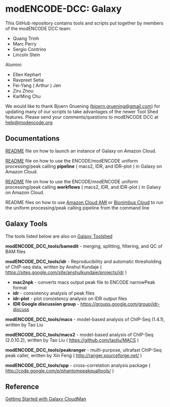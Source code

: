 modENCODE-DCC: Galaxy
=========================

This GitHub repository contains tools and scripts put together by members of the modENCODE DCC team:

 * Quang Trinh
 * Marc Perry
 * Sergio Contrino
 * Lincoln Stein
 
Alumini:
 * Ellen Kephart
 * Ravpreet Setia 
 * Fei-Yang ( Arthur ) Jen
 * Ziru Zhou 
 * KarMing Chu
 
We would like to thank Bjoern Gruening (<bjoern.gruening@gmail.com>) for updating many of our scripts 
to take advantages of the newer Tool Shed features.  Please send your comments/questions to modENCODE DCC at help@modencode.org.


Documentations
-------------------

[README](https://github.com/modENCODE-DCC/Galaxy/blob/master/docs/README.how.to.launch.Galaxy) 
file on how to launch an instance of Galaxy on Amazon Cloud.

[README](https://github.com/modENCODE-DCC/Galaxy/blob/master/docs/README.how.to.call.peaks) 
file on how to use the ENCODE/modENCODE uniform processing/peak calling **pipeline** ( macs2, IDR, and IDR-plot ) in Galaxy on Amazon Cloud.

[README](https://github.com/modENCODE-DCC/Galaxy/blob/master/docs/README.how.to.use.workflows) 
file on how to use the ENCODE/modENCODE uniform processing/peak calling **workflows** ( macs2, IDR, and IDR-plot ) in Galaxy on Amazon Cloud.

README files on how to use [Amazon Cloud AMI](https://github.com/modENCODE-DCC/Galaxy/blob/master/docs/README.how.to.use.Amazon.AMI) or 
[Bionimbus Cloud](https://github.com/modENCODE-DCC/Galaxy/blob/master/docs/README.how.to.use.Bionimbus.AMI) to run the uniform processing/peak calling pipeline from the command line


Galaxy Tools 
------------

The tools listed below are also on [Galaxy Toolshed](http://toolshed.g2.bx.psu.edu/view/modencode-dcc)


**modENCODE_DCC_tools/bamedit** - merging, splitting, filtering, and QC of BAM files

**modENCODE_DCC_tools/idr** - Reproducibility and automatic thresholding of ChIP-seq data, written by Anshul Kundaje ( https://sites.google.com/site/anshulkundaje/projects/idr )

  * **mac2npk** - converts macs output peak file to ENCODE narrowPeak format
  * **idr** - consistency analysis of peak files
  * **idr-plot** - plot consistency analysis on IDR output files
  * **IDR Google discussion group** - https://groups.google.com/group/idr-discuss 

**modENCODE_DCC_tools/macs** - model-based analysis of ChIP-Seq (1.4.1), written by Tao Liu
  
**modENCODE_DCC_tools/macs2** - model-based analysis of ChIP-Seq (2.0.10.2), written by Tao Liu ( https://github.com/taoliu/MACS )

**modENCODE_DCC_tools/peakranger** - multi-purpose, ultrafast ChIP-Seq peak caller, written by Xin Feng ( http://ranger.sourceforge.net/ )

**modENCODE_DCC_tools/spp** - cross-correlation analysis package ( http://code.google.com/p/phantompeakqualtools/ )


Reference
----------

[Getting Started with Galaxy CloudMan](http://wiki.galaxyproject.org/CloudMan/AWS/GettingStarted)
